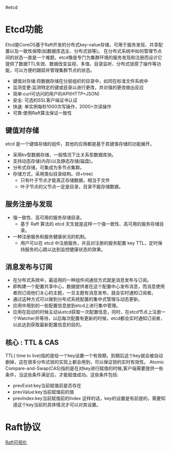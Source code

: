 #etcd
# Etcd功能
Etcd是CoreOS基于Raft开发的分布式key-value存储，可用于服务发现、共享配置以及一致性保障(如数据库选主、分布式锁等)。
在分布式系统中如何管理节点间的状态一直是一个难题，etcd像是专门为集群环境的服务发现和注册而设计它提供了数据TTL失效、数据改变监视、多值、目录监听、分布式锁原了操作等功能，可以方便的跟踪并管理集群节点的状态。
- 键值对存储:将数据存储在分层组织的目录中，如同在标准文件系统中
- 监测变更:监测特定的键或目录以进行更改，并对值的更改做出反应
- 简单:curl可访问的用户的API(HTTP+JSON)
- 安全: 可选的SSL客户端证书认证
- 快速: 单实例每秒1000次写操作，2000+次读操作
- 可靠:使用Raft算法保证一致性
## 键值对存储
etcd 是一个键值存储的组件，其他的应用都是基于其键值存储的功能展开。
- 采用kv型数据存储，一般情况下比关系型数据库快。
- 支持动态存储(内存)以及静态存储(磁盘)。
- 分布式存储，可集成为多节点集群。
- 存储方式，采用类似目录结构。(B+tree)
	- 只有叶子节点才能真正存储数据，相当于文件
	- 叶子节点的父节点一定是目录，目录不能存储数据。
## 服务注册与发现
- 强一致性、高可用的服务存储目录。
	- 基于 Raft 算法的 etcd 天生就是这样一个强一致性、高可用的服务存储目录。
- 一种注册服务和服务健康状况的机制。
	- 用户可以在 etcd 中注册服务，并且对注册的服务配置 key TTL，定时保持服务的心跳以达到监控健康状态的效果。
## 消息发布与订阅
- 在分布式系统中，最适用的一种组件间通信方式就是消息发布与订阅。
- 即构建一个配置共享中心，数据提供者在这个配置中心发布消息，而消息使用者则订阅他们关心的主题，一旦主题有消息发布，就会实时通知订阅者。
- 通过这种方式可以做到分布式系统配置的集中式管理与动态更新。
- 应用中用到的一些配置信息放到etcd上进行集中管理。
- 应用在启动的时候主动从etcd获取一次配置信息，同时，在etcd节点上注册一个Watcher并等待，以后每次配置有更新的时候，etcd都会实时通知订阅者，以此达到获取最新配置信息的目的。
## 核心 : TTL & CAS
TTL( time to live)指的是给一个key设置一个有效期，到期后这个key就会被自动删掉，这在很多分布式锁的实现上都会用到，可以保证锁的实时有效性。
Atomic Compare-and-Swap(CAS)指的是在对key进行赋值的时候,客户端需要提供一些条件，当这些条件满足后，才能赋值成功。这些条件包括:
- prevExist:key当前赋值前是否存在
- prevValue:key当前赋值前的值
- prevIndex:key当前赋值前的Index
这样的话，key的设置是有前提的，需要知道这个key当前的具体情况才可以对其设置。
# Raft协议
[Raft可视化](https://thesecretlivesofdata.com/raft/)